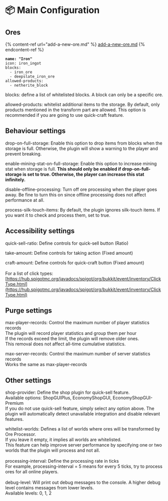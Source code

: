 # 📦 Main Configuration

## Ores

{% content-ref url="add-a-new-ore.md" %}
[add-a-new-ore.md](add-a-new-ore.md)
{% endcontent-ref %}

<pre><code><strong>name: "Iron"
</strong>icon: iron_ingot
blocks:
  - iron_ore
  - deepslate_iron_ore
allowed-products:
  - netherite_block
</code></pre>

blocks: define a list of whitelisted blocks. A block can only be a specific ore.

allowed-products: whitelist additional items to the storage. By default, only products mentioned in the transform part are allowed. This option is recommended if you are going to use quick-craft feature.

## Behaviour settings

drop-on-full-storage: Enable this option to drop items from blocks when the storage is full. Otherwise, the plugin will show a warning to the player and prevent breaking.

enable-mining-stat-on-full-storage: Enable this option to increase mining stat when storage is full. **This should only be enabled if drop-on-full-storage is set to true. Otherwise, the player can increase this stat infinitely.**

disable-offline-processing: Turn off ore processing when the player goes away. Be fine to turn this on since offline processing does not affect performance at all.

process-silk-touch-items: By default, the plugin ignores silk-touch items. If you want it to check and process them, set to true.

## Accessibility settings

quick-sell-ratio: Define controls for quick-sell button (Ratio)

take-amount: Define controls for taking action (Fixed amount)

craft-amount: Define controls for quick-craft button (Fixed amount)\
\
For a list of click types: [https://hub.spigotmc.org/javadocs/spigot/org/bukkit/event/inventory/ClickType.html](https://hub.spigotmc.org/javadocs/spigot/org/bukkit/event/inventory/ClickType.html)

## Purge settings

max-player-records: Control the maximum number of player statistics records\
The plugin will record player statistics and group them per hour\
If the records exceed the limit, the plugin will remove older ones.\
This removal does not affect all-time cumulative statistics.

max-server-records: Control the maximum number of server statistics records\
Works the same as max-player-records

## Other settings

shop-provider: Define the shop plugin for quick-sell feature.\
Available options: ShopGUIPlus, EconomyShopGUI, EconomyShopGUI-Premium\
If you do not use quick-sell feature, simply select any option above. The plugin will automatically detect unavailable integration and disable relevant features.

whitelist-worlds: Defines a list of worlds where ores will be transformed by Ore Processor.\
If you leave it empty, it implies all worlds are whitelisted.\
This feature can help improve server performance by specifying one or two worlds that the plugin will process and not all.\
\
processing-interval: Define the processing rate in ticks\
For example, processing-interval = 5 means for every 5 ticks, try to process ores for all online players.\
\
debug-level: Will print out debug messages to the console. A higher debug level contains messages from lower levels.\
Available levels: 0, 1, 2
